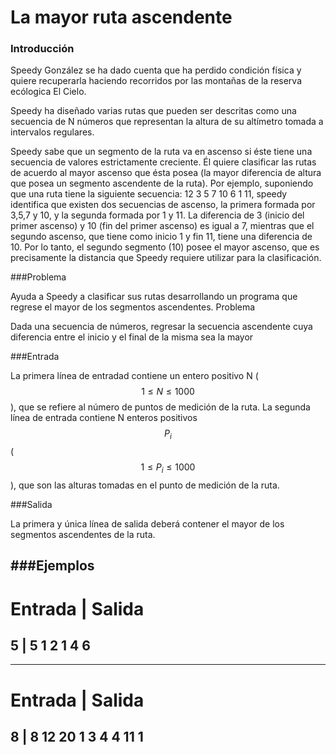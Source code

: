 # La mayor ruta ascendente

### Introducción

Speedy González se ha dado cuenta que ha perdido condición física y quiere recuperarla haciendo recorridos por las montañas de la reserva ecólogica El Cielo.

Speedy ha diseñado varias rutas que pueden ser descritas como una secuencia de N números que representan la altura de su altímetro tomada a intervalos regulares.

Speedy sabe que un segmento de la ruta va en ascenso si éste tiene una secuencia de valores estrictamente creciente. Él quiere clasificar las rutas de acuerdo al mayor ascenso que ésta posea (la mayor diferencia de altura que posea un segmento ascendente de la ruta). Por ejemplo, suponiendo que una ruta tiene la siguiente secuencia: 12 3 5 7 10 6 1 11, speedy identifica que existen dos secuencias de ascenso, la primera formada por 3,5,7 y 10, y la segunda formada por 1 y 11. La diferencia de 3 (inicio del primer ascenso) y 10 (fin del primer ascenso) es igual a 7, mientras que el segundo ascenso, que tiene como inicio 1 y fin 11, tiene una diferencia de 10. Por lo tanto, el segundo segmento (10) posee el mayor ascenso, que es precisamente la distancia que Speedy requiere utilizar para la clasificación.

###Problema

Ayuda a Speedy a clasificar sus rutas desarrollando un programa que regrese el mayor de los segmentos ascendentes.
Problema

Dada una secuencia de números, regresar la secuencia ascendente cuya diferencia entre el inicio y el final de la misma sea la mayor

###Entrada

La primera línea de entradad contiene un entero positivo N ($$1\leq N \leq 1000$$), que se refiere al número de puntos de medición de la ruta.
La segunda línea de entrada contiene N enteros positivos $$P_i$$ ($$1\leq P_i \leq 1000$$), que son las alturas tomadas
en el punto de medición de la ruta.

###Salida

La primera y única línea de salida deberá contener el mayor de los segmentos ascendentes de la ruta.

###Ejemplos
-------------
Entrada | Salida
=============
5  | 5
1
2 
1 
4
6
-------------

-------------
Entrada | Salida
=============
8  | 8
12
20
1
3
4
4
11
1
-------------